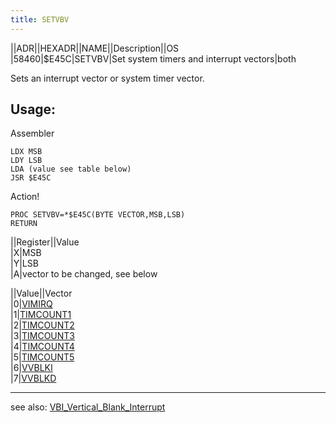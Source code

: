 ```yaml
---
title: SETVBV
---
```

||ADR||HEXADR||NAME||Description||OS  
|58460|$E45C|SETVBV|Set system timers and interrupt vectors|both  
  
Sets an interrupt vector or system timer vector.  
  
## Usage:  
  
Assembler  
```
LDX MSB
LDY LSB
LDA (value see table below)
JSR $E45C
```
Action!  
```
PROC SETVBV=*$E45C(BYTE VECTOR,MSB,LSB)
RETURN
```
  
  
||Register||Value  
|X|MSB  
|Y|LSB  
|A|vector to be changed, see below  
  
||Value||Vector  
|0|[VIMIRQ](../VIMIRQ/index.md)  
|1|[TIMCOUNT1](../TIMCOUNT1/index.md)  
|2|[TIMCOUNT2](../TIMCOUNT2/index.md)  
|3|[TIMCOUNT3](../TIMCOUNT3/index.md)  
|4|[TIMCOUNT4](../TIMCOUNT4/index.md)  
|5|[TIMCOUNT5](../TIMCOUNT5/index.md)  
|6|[VVBLKI](../VVBLKI/index.md)  
|7|[VVBLKD](../VVBLKD/index.md)  
  
  
---
see also: [VBI_Vertical_Blank_Interrupt](../VBI_Vertical_Blank_Interrupt/index.md)  
